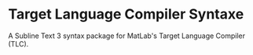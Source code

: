 Target Language Compiler Syntaxe
================================

A Subline Text 3 syntax package for MatLab's Target Language Compiler (TLC).
